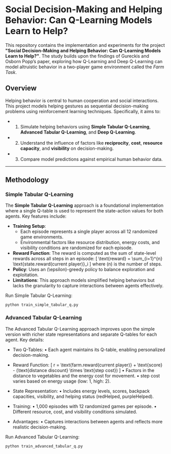 # Social Decision-Making and Helping Behavior: Can Q-Learning Models Learn to Help?

This repository contains the implementation and experiments for the project **"Social Decision-Making and Helping Behavior: Can Q-Learning Models Learn to Help?"**. 
The study builds upon the findings of Gureckis and Osborn Popp’s paper, exploring how Q-Learning and Deep Q-Learning can model altruistic behavior in a two-player game environment called the *Farm Task*.

## Overview

Helping behavior is central to human cooperation and social interactions. This project models helping gestures as sequential decision-making problems using reinforcement learning techniques. 
Specifically, it aims to:
- 1. Simulate helping behaviors using **Simple Tabular Q-Learning**, **Advanced Tabular Q-Learning**, and **Deep Q-Learning**.
- 2. Understand the influence of factors like **reciprocity**, **cost**, **resource capacity**, and **visibility** on decision-making.
- 3. Compare model predictions against empirical human behavior data.

---

## Methodology

### Simple Tabular Q-Learning
The **Simple Tabular Q-Learning** approach is a foundational implementation where a single Q-table is used to represent the state-action values for both agents. Key features include:
- **Training Setup**: 
  - Each episode represents a single player across all 12 randomized game environments.
  - Environmental factors like resource distribution, energy costs, and visibility conditions are randomized for each episode.
- **Reward Function**: The reward is computed as the sum of state-level rewards across all steps in an episode:
  \[
  \text{reward} = \sum_{i=1}^{n} \text{state.reward(current player)}_i
  \]
  where \(n\) is the number of steps.
- **Policy**: Uses an \(\epsilon\)-greedy policy to balance exploration and exploitation.
- **Limitations**: This approach models simplified helping behaviors but lacks the granularity to capture interactions between agents effectively.

Run Simple Tabular Q-Learning:
```
python train_simple_tabular_q.py
```

### Advanced Tabular Q-Learning
The Advanced Tabular Q-Learning approach improves upon the simple version with richer state representations and separate Q-tables for each agent. Key details:
- Two Q-Tables:
	•	Each agent maintains its Q-table, enabling personalized decision-making.

 - Reward Function:
[
r = \text{farm.reward(current player)} + \text{score} - (\text{distance discount} \times \text{step cost})
]
	•	Factors in the distance to vegetables and the energy cost for movement.
	•	step cost varies based on energy usage (low: 1, high: 2).

- State Representation:
	•	Includes energy levels, scores, backpack capacities, visibility, and helping status (redHelped, purpleHelped).

- Training:
	•	1,000 episodes with 12 randomized games per episode.
	•	Different resource, cost, and visibility conditions simulated.

- Advantages:
	•	Captures interactions between agents and reflects more realistic decision-making.

Run Advanced Tabular Q-Learning:

```
python train_advanced_tabular_q.py
```
